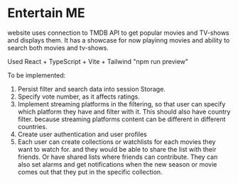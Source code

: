 # Entertain ME

website uses connection to TMDB API to get popular movies and TV-shows and displays them.
It has a showcase for now playinng movies and ability to search both movies and tv-shows.

Used React + TypeScript + Vite + Tailwind
"npm run preview"

To be implemented: 
1. Persist filter and search data into session Storage.
2. Specify vote number, as it affects ratings.
2. Implement streaming platforms in the filtering, so that user can specify which platform they have and filter with it.
   This should also have country filter. because streaming platforms content can be different in different countries.
3. Create user authentication and user profiles
4. Each user can create collections or watchlists for each movies they want to watch for. and they would be able to share the list with their friends.
   Or have shared lists where friends can contribute.
   They can also set alarms and get notifications when the new season or movie comes out that they put in the specific collection.
